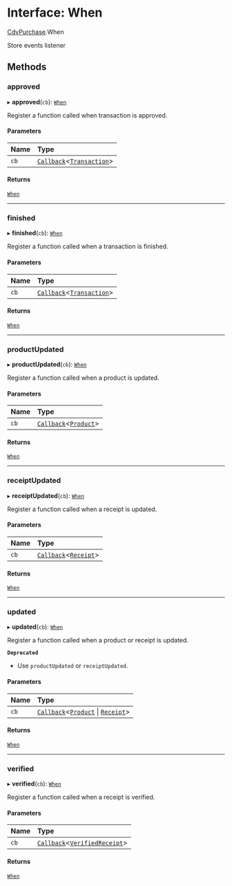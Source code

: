 # Interface: When

[CdvPurchase](../modules/CdvPurchase.md).When

Store events listener

## Methods

### approved

▸ **approved**(`cb`): [`When`](CdvPurchase.When.md)

Register a function called when transaction is approved.

#### Parameters

| Name | Type |
| :------ | :------ |
| `cb` | [`Callback`](../modules/CdvPurchase.md#callback)<[`Transaction`](../classes/CdvPurchase.Transaction.md)\> |

#### Returns

[`When`](CdvPurchase.When.md)

___

### finished

▸ **finished**(`cb`): [`When`](CdvPurchase.When.md)

Register a function called when a transaction is finished.

#### Parameters

| Name | Type |
| :------ | :------ |
| `cb` | [`Callback`](../modules/CdvPurchase.md#callback)<[`Transaction`](../classes/CdvPurchase.Transaction.md)\> |

#### Returns

[`When`](CdvPurchase.When.md)

___

### productUpdated

▸ **productUpdated**(`cb`): [`When`](CdvPurchase.When.md)

Register a function called when a product is updated.

#### Parameters

| Name | Type |
| :------ | :------ |
| `cb` | [`Callback`](../modules/CdvPurchase.md#callback)<[`Product`](../classes/CdvPurchase.Product.md)\> |

#### Returns

[`When`](CdvPurchase.When.md)

___

### receiptUpdated

▸ **receiptUpdated**(`cb`): [`When`](CdvPurchase.When.md)

Register a function called when a receipt is updated.

#### Parameters

| Name | Type |
| :------ | :------ |
| `cb` | [`Callback`](../modules/CdvPurchase.md#callback)<[`Receipt`](../classes/CdvPurchase.Receipt.md)\> |

#### Returns

[`When`](CdvPurchase.When.md)

___

### updated

▸ **updated**(`cb`): [`When`](CdvPurchase.When.md)

Register a function called when a product or receipt is updated.

**`Deprecated`**

- Use `productUpdated` or `receiptUpdated`.

#### Parameters

| Name | Type |
| :------ | :------ |
| `cb` | [`Callback`](../modules/CdvPurchase.md#callback)<[`Product`](../classes/CdvPurchase.Product.md) \| [`Receipt`](../classes/CdvPurchase.Receipt.md)\> |

#### Returns

[`When`](CdvPurchase.When.md)

___

### verified

▸ **verified**(`cb`): [`When`](CdvPurchase.When.md)

Register a function called when a receipt is verified.

#### Parameters

| Name | Type |
| :------ | :------ |
| `cb` | [`Callback`](../modules/CdvPurchase.md#callback)<[`VerifiedReceipt`](../classes/CdvPurchase.VerifiedReceipt.md)\> |

#### Returns

[`When`](CdvPurchase.When.md)
